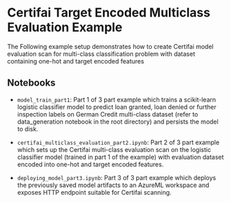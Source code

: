 # Certifai Target Encoded Multiclass Evaluation Example

The Following example setup demonstrates how to create Certifai model evaluation scan for multi-class classification problem with dataset containing one-hot and target encoded features

## Notebooks

- `model_train_part1`: Part 1 of 3 part example which trains a scikit-learn logistic classifier model to predict
    loan granted, loan denied or further inspection labels on German Credit multi-class dataset (refer to
    data_generation notebook in the root directory) and persists the model to disk.

- `certifai_multiclass_evaluation_part2.ipynb`: Part 2 of 3 part example which sets up the Certifai multi-class
  evaluation scan on the logistic classifier model (trained in part 1 of the example) with evaluation dataset encoded
  into one-hot and target encoded features.

- `deploying_model_part3.ipynb`: Part 3 of 3 part example which deploys the previously saved model artifacts to an
  AzureML workspace and exposes HTTP endpoint suitable for Certifai scanning.